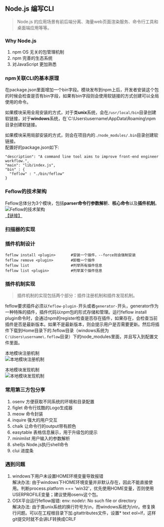 ## Node.js 编写CLI

> Node.js 的应用场景有前后端分离、海量web页面渲染服务、命令行工具和桌面端应用等等。

### Why Node.js

1. npm OS 无关的包管理机制
2. npm 完善的生态系统
3. 对JavaScript 更加熟悉

### npm关联CLI的基本原理

在package.json里面增加一个bin字段。模块发布到npm上后，开发者安装这个包的时候会检查是否有bin字段，如果有bin字段则会使用软链接的方式创建可以全局使用的命令。  

如果模块采用全局安装的方式，对于类**unix**系统，会在`/usr/local/bin`目录创建软链接，对于**windows**系统，在`C:\Users\username\AppData\Roaming\npm目录创建软链接。  

如果模块采用局部安装的方式，则会在项目内的`./node_modules/.bin`目录创建软链接。  
配置好的package.json如下:  
```
"description": "A command line tool aims to improve front-end engineer workflow.",
"main": "lib/index.js",
"bin" : {
  "feflow" : "./bin/feflow"
}

```

### Feflow的技术架构

Feflow总体分为3个模块，包括**parser命令行参数解析**、**核心命令**以及**插件机制**。  
<img src="http://files.jb51.net/file_images/article/201705/201705171119488.jpg" alt="Feflow的技术架构">  
[【链接】](http://files.jb51.net/file_images/article/201705/201705171119488.jpg)

### 扫描器的实现

### 插件机制设计

```
feflow install <plugin>       #安装一个插件，--force则会强制安装
feflow remove <plugin>        #卸载一个插件
feflow list                   #列举所有插件信息
feflow list <plugin>          #列举某个插件信息
```

### 插件机制实现

> 插件机制的实现包括两个部分：插件注册机制和插件发现机制。  

feflow要求插件必须以`feflow-plugin-`开头或者`generator-`开头，generator作为一种特殊的插件，插件代码以npm包的形式存储和管理。运行feflow install plugin命令时，会通过npm的register检查是否存在插件，如果存在，会检查当前插件是否是最新版本。如果不是最新版本，则会提示用户是否需要更新。然后将插件下载到Home目录下的.feflow目录（windows系统为`C:\Users\username\.feflow`目录）下的node_modules里面，并且写入到配置文件里面。  

本地模块注册机制  
<img src="http://files.jb51.net/file_images/article/201705/2017051711194810.png" alt="本地模块注册机制">

本地模块发现机制  
<img src="http://files.jb51.net/file_images/article/201705/2017051711194811.jpg" alt="本地模块发现机制">

### 常用第三方包分享

1. osenv 方便获取不同系统的环境和目录配置
2. figlet 命令行炫酷的Logo生成器
3. meow 命令封装
4. inquire 强大的用户交互
5. chalk 让命令行的output带有颜色
6. easytable 表格信息展示，用于升级包的提示
7. minimlist 用户输入的参数解析
8. shelljs Node.js执行shell命令
9. clui 进度条

### 遇到问题

1. windows下用户未设置HOME环境变量导致报错  
解决办法: 由于windows下HOME环境变量并非默认存在，因此不能直接使用。判断process.platform === ‘win32'，优先使用HOME变量，否则使用USERPROFILE变量；建议使用osenv这个包。  
2. OSX平台运行feflow报错: env: node\r: No such file or directory  
解决办法: 由于类unix系统的换行符号为\n，而windows系统为\n\r。修复换行问题。可以在工程根目录下加.gitattributes文件，设置* text eol=lf，这样git提交时就不会讲LF转换成CRLF

